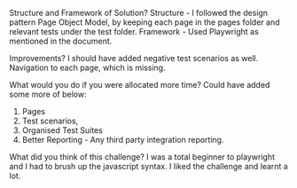 Structure and Framework of Solution?
Structure - I followed the design pattern Page Object Model, by keeping each page in the pages folder and relevant tests under the test folder.
Framework - Used Playwright as mentioned in the document.

Improvements?
I should have added negative test scenarios as well. Navigation to each page, which is missing.

What would you do if you were allocated more time?
Could have added some more of below:
1. Pages
2. Test scenarios,
3. Organised Test Suites
4. Better Reporting - Any third party integration reporting.

What did you think of this challenge?
I was a total beginner to playwright and I had to brush up the javascript syntax. I liked the challenge and learnt a lot.
